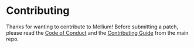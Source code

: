 # Contributing

Thanks for wanting to contribute to Mellium! Before submitting a patch, please
read the [Code of Conduct] and the [Contributing Guide] from the main repo.

[Code of Conduct]: https://mellium.im/docs/CODE_OF_CONDUCT
[Contributing Guide]: https://mellium.im/docs/CONTRIBUTING
